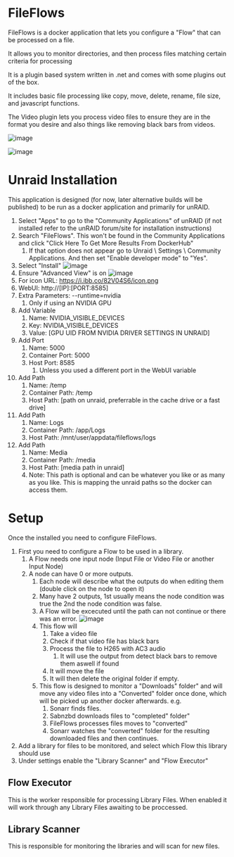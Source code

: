 # FileFlows

FileFlows is a docker application that lets you configure a "Flow" that can be processed on a file.

It allows you to monitor directories, and then process files matching certain criteria for processing

It is a plugin based system written in .net and comes with some plugins out of the box.

It includes basic file processing like copy, move, delete, rename, file size, and javascript functions.

The Video plugin lets you process video files to ensure they are in the format you desire and also things like removing black bars from videos.

![image](https://user-images.githubusercontent.com/958400/142371646-893a10d9-09bb-4203-b9ff-b93329139c14.png)

![image](https://user-images.githubusercontent.com/958400/142371536-5f64b946-119c-410e-8b4a-06faf68b3ea0.png)


# Unraid Installation
This application is designed (for now, later alternative builds will be published) to be run as a docker application and primarily for unRAID.

1. Select "Apps" to go to the "Community Applications" of unRAID (if not installed refer to the unRAID forum/site for installation instructions)
2. Search "FileFlows".  This won't be found in the Community Applications and click "Click Here To Get More Results From DockerHub"
   1. If that option does not appear go to Unraid \ Settings \ Community Applications.   And then set "Enable developer mode" to "Yes".
3. Select "Install" 
   ![image](https://user-images.githubusercontent.com/958400/142372817-4582c5bb-6108-42d7-8ada-f0015652c429.png)
4. Ensure "Advanced View" is on
   ![image](https://user-images.githubusercontent.com/958400/142372935-124e75b3-3e4b-4c27-827b-1c104aaefc17.png)
5. For icon URL: https://i.ibb.co/82V04S6/icon.png
6. WebUI: http://[IP]:[PORT:8585]
7. Extra Parameters: --runtime=nvidia
   1. Only if using an NVIDIA GPU
8. Add Variable
   1. Name: NVIDIA_VISIBLE_DEVICES
   2. Key: NVIDIA_VISIBLE_DEVICES
   3. Value: [GPU UID FROM NVIDIA DRIVER SETTINGS IN UNRAID]
9. Add Port
   1.  Name: 5000
   2.  Container Port: 5000
   3.  Host Port: 8585
       1.  Unless you used a different port in the WebUI variable
10. Add Path
    1.  Name: /temp
    2.  Container Path: /temp
    3.  Host Path: [path on unraid, preferrable in the cache drive or a fast drive]
11. Add Path
    1.  Name:  Logs
    2.  Container Path: /app/Logs
    3.  Host Path: /mnt/user/appdata/fileflows/logs
12. Add Path
    1.  Name: Media
    2.  Container Path: /media
    3.  Host Path: [media path in unraid]
    4.  Note: This path is optional and can be whatever you like or as many as you like.  This is mapping the unraid paths so the docker can access them.


# Setup
Once the installed you need to configure FileFlows.
1. First you need to configure a Flow to be used in a library.  
   1. A Flow needs one input node (Input File or Video File or another Input Node)
   2. A node can have 0 or more outputs.
      1. Each node will describe what the outputs do when editing them (double click on the node to open it)
      2. Many have 2 outputs, 1st usually means the node condition was true the 2nd the node condition was false.
      3. A Flow will be excecuted until the path can not continue or there was an error.
      ![image](https://user-images.githubusercontent.com/958400/142374120-ce91c4ed-df63-43d2-b509-15755b00c78e.png)
      4. This flow will 
         1. Take a video file
         2. Check if that video file has black bars
         3. Process the file to H265 with AC3 audio
            1. It will use the output from detect black bars to remove them aswell if found
         4. It will move the file
         5. It will then delete the original folder if empty.
      5. This flow is designed to monitor a "Downloads" folder" and will move any video files into a "Converted" folder once done, which will be picked up another docker afterwards. e.g.
         1. Sonarr finds files.  
         2. Sabnzbd downloads files to "completed" folder"
         3. FileFlows processes files moves to "converted"
         4. Sonarr watches the "converted" folder for the resulting downloaded files and then continues.
2. Add a library for files to be monitored, and select which Flow this library should use
3. Under settings enable the "Library Scanner" and "Flow Executor"

## Flow Executor
This is the worker responsible for processing Library Files.  When enabled it will work through any Library Files awaiting to be proccessed.  

## Library Scanner
This is responsible for monitoring the libraries and will scan for new files.   